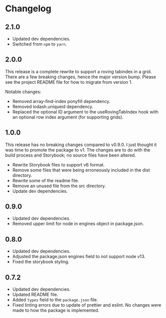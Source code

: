 # Changelog

## 2.1.0

- Updated dev dependencies.
- Switched from `npm` to `yarn`.

## 2.0.0

This release is a complete rewrite to support a roving tabindex in a grid. There are a few breaking changes, hence the major version bump. Please see the project README file for how to migrate from version 1.

Notable changes:

- Removed array-find-index ponyfill dependency.
- Removed lodash.uniqueid dependency.
- Replaced the optional ID argument to the useRovingTabIndex hook with an optional row index argument (for supporting grids).

## 1.0.0

This release has no breaking changes compared to v0.9.0. I just thought it was time to promote the package to v1. The changes are to do with the build process and Storybook; no source files have been altered.

- Rewrite Storybook files to support v6 format.
- Remove some files that were being erroneously included in the dist directory.
- Rewrite some of the readme file.
- Remove an unused file from the src directory.
- Update dev dependencies.

## 0.9.0

- Updated dev dependencies.
- Removed upper limit for node in engines object in package.json.

## 0.8.0

- Updated dev dependencies.
- Adjusted the package.json engines field to not support node v13.
- Fixed the storybook styling.

## 0.7.2

- Updated dev dependencies.
- Updated README file.
- Added `types` field to the `package.json` file.
- Fixed linting errors due to update of prettier and eslint. No changes were made to how the package is implemented.
